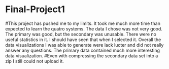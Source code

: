 # Final-Project1
#This project has pushed me to my limits.  It took me much more time than expected to learn the quatro systems.  The data I chose was not very good.  The primary was good, but the secondary was unusable. There were no useful statistics in it.  I should have seen that when I selected it.  Overall the data visualizations I was able to generate were lack lucter and did not really answer any questions.  The primary data contained much more interesting data visualization.
#Even with compressing the secondary data set into a zip I still could not upload it.  
